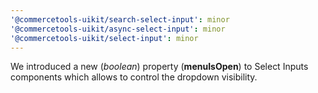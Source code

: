 ```yaml
---
'@commercetools-uikit/search-select-input': minor
'@commercetools-uikit/async-select-input': minor
'@commercetools-uikit/select-input': minor
---
```


We introduced a new (_boolean_) property (**menuIsOpen**) to Select Inputs components which allows to control the dropdown visibility.
